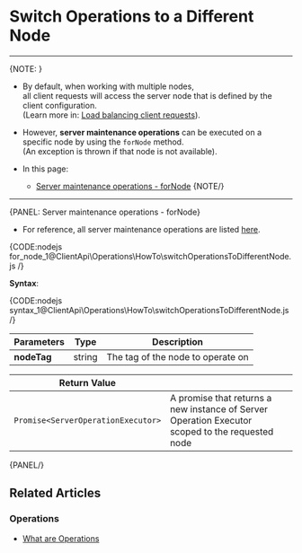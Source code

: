 # Switch Operations to a Different Node

---

{NOTE: }

* By default, when working with multiple nodes,  
  all client requests will access the server node that is defined by the client configuration.  
  (Learn more in: [Load balancing client requests](../../../client-api/configuration/load-balance/overview)).

* However, __server maintenance operations__ can be executed on a specific node by using the `forNode` method.  
  (An exception is thrown if that node is not available).

* In this page:
    * [Server maintenance operations - forNode](../../../client-api/operations/how-to/switch-operations-to-a-different-node#server-maintenance-operations---fornode)
{NOTE/}

---

{PANEL: Server maintenance operations - forNode}

* For reference, all server maintenance operations are listed [here](../../../client-api/operations/what-are-operations#server-maintenance-operations).

{CODE:nodejs for_node_1@ClientApi\Operations\HowTo\switchOperationsToDifferentNode.js /}

__Syntax__:

{CODE:nodejs syntax_1@ClientApi\Operations\HowTo\switchOperationsToDifferentNode.js /}

| Parameters | Type | Description |
| - | - | - |
| **nodeTag** | string | The tag of the node to operate on |

| Return Value | |
| - | - |
| `Promise<ServerOperationExecutor>` | A promise that returns a new instance of Server Operation Executor<br>scoped to the requested node |

{PANEL/}

## Related Articles

### Operations

- [What are Operations](../../../client-api/operations/what-are-operations)
